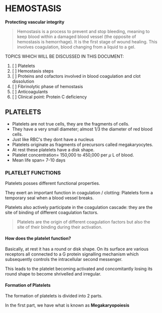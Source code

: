 # HEMOSTASIS

**Protecting vascular integrity**

>Hemostasis is a process to prevent and stop bleeding, meaning to keep blood within a damaged blood vessel (the opposite of hemostasis is hemorrhage). It is the first stage of wound healing. This involves coagulation, blood changing from a liquid to a gel.

TOPICS WHICH WILL BE DISCUSSED IN THIS DOCUMENT:

1. [ ] Platelets
2. [ ] Hemostasis steps
3. [ ] Proteins and cofactors involved in blood coagulation and clot dissolution
4. [ ] Fibrinolytic phase of hemostasis
5. [ ] Anticoagulants
6. [ ] Clinical point: Protein C deficiency

## PLATELETS
- Platelets are not true cells, they are the fragments of cells. 
- They have a very small diameter; almost 1/3 the diameter of red blood cells. 
- Just like RBC's they dont have a nucleus
- Platelets originate as fragments of precursors called megakaryocytes.
- At rest these platelets have a disk shape.
- Platelet concentration= 150,000 to 450,000 per $\mu$ L of blood.
- Mean life span= 7-10 days

### PLATELET FUNCTIONS

Platelets posses different functional properties.

 They exert an important function in coagulation / clotting: Platelets form a temporary seal when a blood vessel breaks. 
 
 Platelets also actively participate in the coagulation cascade: they are the site of binding of different coagulation factors.
 
 > Platelets are the origin of different coagulation factors but also the site of their binding during their activation. 

#### How does the platelet function?

Basically, at rest it has a round or disk shape. On its surface are various receptors all connected to a G protein signalling mechanism which subsequently controls the intracellular second messenger.

This leads to the platelet becoming activated and concomitantly losing its round shape to become shrivelled and irregular. 

#### Formation of Platelets


The formation of platelets is divided into 2 parts.

In the first part, we have what is known as __Megakaryopoiesis__







<!--stackedit_data:
eyJoaXN0b3J5IjpbLTE1NTQyODIxMjddfQ==
-->